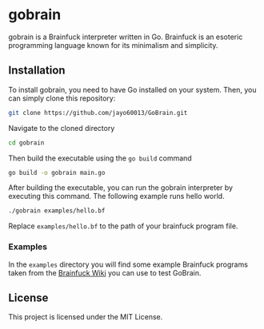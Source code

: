# gobrain

gobrain is a Brainfuck interpreter written in Go. Brainfuck is an esoteric programming language known for its minimalism and simplicity.

## Installation

To install gobrain, you need to have Go installed on your system. Then, you can simply clone this repository:

```bash
git clone https://github.com/jayo60013/GoBrain.git
```
Navigate to the cloned directory
```bash
cd gobrain
```
Then build the executable using the `go build` command
```bash
go build -o gobrain main.go
```

After building the executable, you can run the gobrain interpreter by executing this command. The following example runs hello world.
```bash
./gobrain examples/hello.bf
```
Replace `examples/hello.bf` to the path of your brainfuck program file.

### Examples
In the `examples` directory you will find some example Brainfuck programs taken from the [Brainfuck Wiki](https://en.wikipedia.org/wiki/Brainfuck) you can use to test GoBrain.

## License
This project is licensed under the MIT License.

